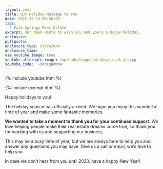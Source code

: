 ```yaml
---
layout: post
title: Our Holiday Message to You
date: 2022-12-13 00:00:00
tags:
  - Palm Springs Real Estate
excerpt: Our team wants to wish you and yours a happy holiday.
enclosure:
pullquote:
enclosure_type: video/mp4
enclosure_time:
use_youtube_image: true
youtube_alternate_image: /uploads/happy-holidays-cook-yt.jpg
youtube_code: '-5WrIqQWMn4'
---
```

{% include youtube.html %}

{% include excerpt.html %}

Happy holidays to you\!

The holiday season has officially arrived. We hope you enjoy this wonderful time of year and make some fantastic memories.

**We wanted to take a moment to thank you for your continued support**. We love helping people make their real estate dreams come true, so thank you for working with us and supporting our business.

This may be a busy time of year, but we are always here to help you and answer any questions you may have. Give us a call or email, we’d love to help you.&nbsp;

In case we don’t hear from you until 2023, have a happy New Year\!